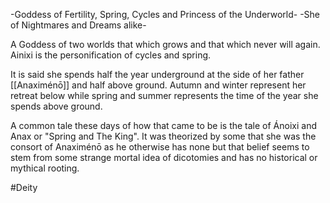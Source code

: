 -Goddess of Fertility, Spring, Cycles and Princess of the Underworld-
-She of Nightmares and Dreams alike-

A Goddess of two worlds that which grows and that which never will again. Ainixi is the personification of cycles and spring.

It is said she spends half the year underground at the side of her father [[Anaximénō]] and half above ground. Autumn and winter represent her retreat below while spring and summer represents the time of the year she spends above ground.

A common tale these days of how that came to be is the tale of Ánoixi and Anax or "Spring and The King". It was theorized by some that she was the consort of Anaximénō as he otherwise has none but that belief seems to stem from some strange mortal idea of dicotomies and has no historical or mythical rooting. 

#Deity